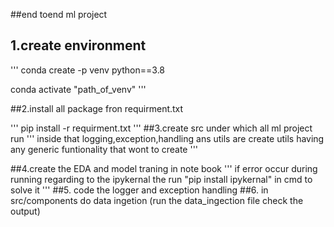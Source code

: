 ##end toend ml project
## 1.create environment

''' conda create -p venv python==3.8

conda activate "path_of_venv"
 '''

##2.install all package fron requirment.txt

''' pip install -r requirment.txt '''
##3.create src under which all ml project run
''' inside that logging,exception,handling ans utils are create utils having any generic funtionality that wont to create '''

##4.create the EDA and model traning in note book
''' if error occur during running regarding to the ipykernal the run "pip install ipykernal" in cmd to solve it '''
##5. code the logger and exception handling
##6. in src/components do data ingetion (run the data_ingection file check the output)
